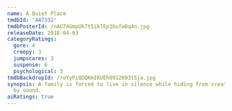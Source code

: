 ```yaml
---
name: A Quiet Place
tmdbId: '447332'
tmdbPosterId: /nAU74GmpUk7t5iklEp3bufwDq4n.jpg
releaseDate: 2018-04-03
categoryRatings:
  gore: 4
  creepy: 3
  jumpscares: 3
  suspense: 6
  psychological: 3
tmdbBackdropId: /roYyPiQDQKmIKUEhO912693tSja.jpg
synopsis: A family is forced to live in silence while hiding from creatures that hunt
  by sound.
aiRatings: true
---
```


